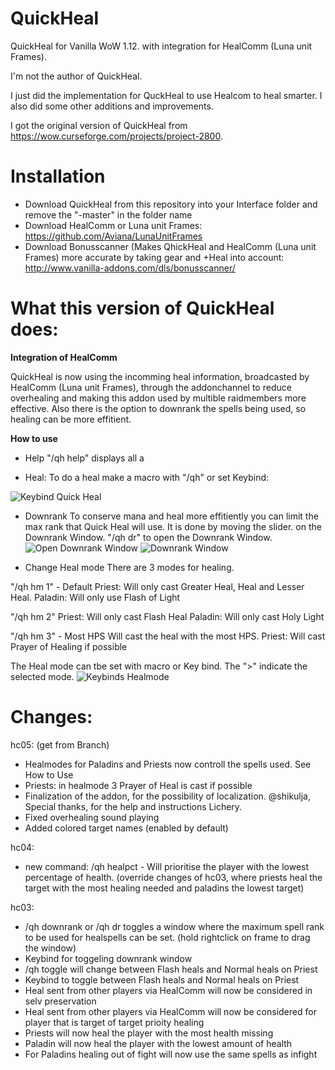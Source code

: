 # QuickHeal
QuickHeal for Vanilla WoW 1.12. with integration for HealComm (Luna unit Frames).

I'm not the author of QuickHeal.

I just did the implementation for QuckHeal to use Healcom to heal smarter.
I also did some other additions and improvements.

I got the original version of QuickHeal from https://wow.curseforge.com/projects/project-2800.

# Installation
- Download QuickHeal from this repository into your Interface folder and remove the "-master" in the folder name
- Download HealComm or Luna unit Frames: https://github.com/Aviana/LunaUnitFrames
- Download Bonusscanner (Makes QhickHeal and HealComm (Luna unit Frames) more accurate by taking gear and +Heal into account: http://www.vanilla-addons.com/dls/bonusscanner/

# What this version of QuickHeal does:

**Integration of HealComm**

QuickHeal is now using the incomming heal information, broadcasted by HealComm (Luna unit Frames), through the addonchannel to reduce overhealing and making this addon used by multible raidmembers more effective.
Also there is the option to downrank the spells being used, so healing can be more effitient.

**How to use**
- Help
"/qh help" displays all a

- Heal:
To do a heal make a macro with "/qh" or set Keybind:

![Keybind Quick Heal](https://www2.pic-upload.de/img/35189646/1.png)

- Downrank
To conserve mana and heal more effitiently you can limit the max rank that Quick Heal will use. It is done by moving the slider. on the Downrank Window. "/qh dr" to open the Downrank Window.
![Open Downrank Window](https://www2.pic-upload.de/img/35189791/2.png)
![Downrank Window](https://www2.pic-upload.de/img/35189979/3.png)

- Change Heal mode
There are 3 modes for healing.

"/qh hm 1" - Default
Priest: Will only cast Greater Heal, Heal and Lesser Heal.
Paladin: Will only use Flash of Light

"/qh hm 2" 
Priest: Will only cast Flash Heal
Paladin: Will only cast Holy Light
 
"/qh hm 3" - Most HPS
Will cast the heal with the most HPS.
Priest: Will cast Prayer of Healing if possible

The Heal mode can tbe set with macro or Key bind. The ">" indicate the selected mode.
![Keybinds Healmode](https://www2.pic-upload.de/img/35190067/4.png)

# Changes:

hc05: (get from Branch)
- Healmodes for Paladins and Priests now controll the spells used. See How to Use
- Priests: in healmode 3 Prayer of Heal is cast if possible
- Finalization of the addon, for the possibility of localization. @shikulja, Special thanks, for the help and instructions Lichery.
- Fixed overhealing sound playing
- Added colored target names (enabled by default)

hc04:
- new command: /qh healpct - Will prioritise the player with the lowest percentage of health. (override changes of hc03, where priests heal the target with the most healing needed and paladins the lowest target)


hc03:
- /qh downrank or /qh dr toggles a window where the maximum spell rank to be used for healspells can be set. (hold rightclick on frame to drag the window)
- Keybind for toggeling downrank window
- /qh toggle will change between Flash heals and Normal heals on Priest
- Keybind to toggle between Flash heals and Normal heals on Priest
- Heal sent from other players via HealComm will now be considered in selv preservation
- Heal sent from other players via HealComm will now be considered for player that is target of target prioity healing
- Priests will now heal the player with the most health missing
- Paladin will now heal the player with the lowest amount of health
- For Paladins healing out of fight will now use the same spells as infight
